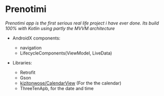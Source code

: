 <h1>Prenotimi</h1>

*Prenotimi app is the first serious real life project i have ever done.
Its build 100% with Kotlin using *partly* the MVVM architecture*



  
 
- AndroidX components:
  - navigation
  - LifecycleComponents(ViewModel, LiveData)
  
- Libraries: 
  - Retrofit
  - Gson
  - [kizitonwose/CalendarView](https://github.com/kizitonwose/CalendarView) (For the the calendar)
  - ThreeTenApb, for the date and time
  
  
 
